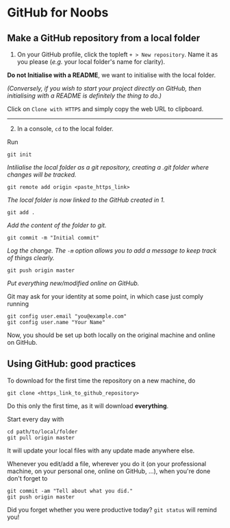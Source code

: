 GitHub for Noobs
================

Make a GitHub repository from a local folder
--------------------------------------------

1. On your GitHub profile, click the topleft `+ > New repository`. Name it as you please (*e.g.* your local folder's name for clarity).

**Do not Initialise with a README**, we want to initialise with the local folder.

*(Conversely, if you wish to start your project directly on GitHub, then initialising with a README is definitely the thing to do.)*

Click on `Clone with HTTPS` and simply copy the web URL to clipboard.

*****

2. In a console, `cd` to the local folder.

Run

	git init
*Intilialise the local folder as a git repository, creating a .git folder where changes will be tracked.*

	git remote add origin <paste_https_link>
*The local folder is now linked to the GitHub created in 1.*

	git add .
*Add the content of the folder to git.*

	git commit -m "Initial commit"
*Log the change. The `-m` option allows you to add a message to keep track of things clearly.*

	git push origin master
*Put everything new/modified online on GitHub.*

Git may ask for your identity at some point, in which case just comply running

	git config user.email "you@example.com"
	git config user.name "Your Name"

Now, you should be set up both locally on the original machine and online on GitHub.


Using GitHub: good practices
----------------------------

To download for the first time the repository on a new machine, do

    git clone <https_link_to_github_repository>

Do this only the first time, as it will download **everything**.

Start every day with

	cd path/to/local/folder
	git pull origin master

It will update your local files with any update made anywhere else.

Whenever you edit/add a file, wherever you do it (on your professional machine, on your personal one, online on GitHub, ...), when you're done don't forget to

	git commit -am "Tell about what you did."
	git push origin master

Did you forget whether you were productive today? `git status` will remind you!

